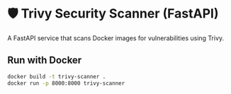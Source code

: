 # 🛡️ Trivy Security Scanner (FastAPI)

A FastAPI service that scans Docker images for vulnerabilities using Trivy.

## Run with Docker
```bash
docker build -t trivy-scanner .
docker run -p 8000:8000 trivy-scanner

